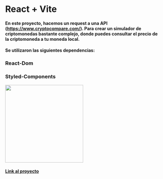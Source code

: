 # React + Vite 

#### En este proyecto, hacemos un request a una API (https://www.cryptocompare.com/). Para crear un simulador de criptomonedas bastante complejo, donde puedes consultar el precio de la criptomoneda a tu moneda local.

#### Se utilizaron las siguientes dependencias:

### React-Dom
### Styled-Components

<img src=https://github.com/aquinoagustin/cotizador-criptos/assets/60743500/2ac54e67-0f11-4089-b294-ba4ad0eb75dc  height="250">

#### [Link al proyecto](https://benevolent-eclair-9bfa52.netlify.app/)

